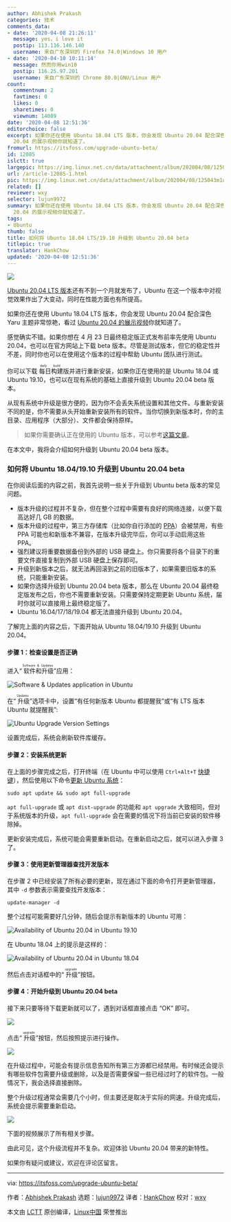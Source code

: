 ```yaml
---
author: Abhishek Prakash
categories: 技术
comments_data:
- date: '2020-04-08 21:26:11'
  message: yes，i love it
  postip: 113.116.146.140
  username: 来自广东深圳的 Firefox 74.0|Windows 10 用户
- date: '2020-04-10 10:11:14'
  message: 然而你用win10
  postip: 116.25.97.201
  username: 来自广东深圳的 Chrome 80.0|GNU/Linux 用户
count:
  commentnum: 2
  favtimes: 0
  likes: 0
  sharetimes: 0
  viewnum: 14089
date: '2020-04-08 12:51:36'
editorchoice: false
excerpt: 如果你还在使用 Ubuntu 18.04 LTS 版本，你会发现 Ubuntu 20.04 配合深色 Yaru 主题非常惊艳，看过 Ubuntu
  20.04 的展示视频你就知道了。
fromurl: https://itsfoss.com/upgrade-ubuntu-beta/
id: 12085
islctt: true
largepic: https://img.linux.net.cn/data/attachment/album/202004/08/125043m1qyy7gzvkjazx41.jpg
url: /article-12085-1.html
pic: https://img.linux.net.cn/data/attachment/album/202004/08/125043m1qyy7gzvkjazx41.jpg.thumb.jpg
related: []
reviewer: wxy
selector: lujun9972
summary: 如果你还在使用 Ubuntu 18.04 LTS 版本，你会发现 Ubuntu 20.04 配合深色 Yaru 主题非常惊艳，看过 Ubuntu
  20.04 的展示视频你就知道了。
tags:
- Ubuntu
thumb: false
title: 如何将 Ubuntu 18.04 LTS/19.10 升级到 Ubuntu 20.04 beta
titlepic: true
translator: HankChow
updated: '2020-04-08 12:51:36'
---
```


![](/data/attachment/album/202004/08/125043m1qyy7gzvkjazx41.jpg)


[Ubuntu 20.04 LTS 版本](https://itsfoss.com/ubuntu-20-04-release-features/)还有不到一个月就发布了，Ubuntu 在这一个版本中对视觉效果作出了大变动，同时在性能方面也有所提高。


如果你还在使用 Ubuntu 18.04 LTS 版本，你会发现 Ubuntu 20.04 配合深色 Yaru 主题非常惊艳，看过 [Ubuntu 20.04 的展示视频](https://www.youtube.com/watch?v=9u5B0njRgOw)你就知道了。






感觉确实不错。如果你想在 4 月 23 日最终稳定版正式发布前率先使用 Ubuntu 20.04，也可以在官方网站上下载 beta 版本。尽管是测试版本，但它的稳定性并不差，同时你也可以在使用这个版本的过程中帮助 Ubuntu 团队进行测试。


你可以下载<ruby> 每日构建 <rt>  daily build </rt></ruby>版并进行重新安装，如果你正在使用的是 Ubuntu 18.04 或 Ubuntu 19.10，也可以在现有系统的基础上直接升级到 Ubuntu 20.04 beta 版本。


从现有系统中升级是很方便的，因为你不会丢失系统设置和其他文件。与重新安装不同的是，你不需要从头开始重新安装所有的软件。当你切换到新版本时，你的主目录、应用程序（大部分）、文件都会保持原样。



> 
> 如果你需要确认正在使用的 Ubuntu 版本，可以参考[这篇文章](/article-9872-1.html)。
> 
> 
> 


在本文中，我将会介绍如何升级到 Ubuntu 20.04 beta 版本。


### 如何将 Ubuntu 18.04/19.10 升级到 Ubuntu 20.04 beta


在你阅读后面的内容之前，我首先说明一些关于升级到 Ubuntu beta 版本的常见问题。


* 版本升级的过程并不复杂，但在整个过程中需要有良好的网络连接，以便下载高达好几 GB 的数据。
* 版本升级的过程中，第三方存储库（比如你自行添加的 [PPA](https://itsfoss.com/ppa-guide/)）会被禁用，有些 PPA 可能也和新版本不兼容，在版本升级完毕后，你可以手动启用这些 PPA。
* 强烈建议将重要数据备份到外部的 USB 硬盘上。你只需要将各个目录下的重要文件直接复制到外部 USB 硬盘上保存即可。
* 升级到新版本之后，就无法再回滚到之前的旧版本了，如果需要旧版本的系统，只能重新安装。
* 如果你选择升级到 Ubuntu 20.04 beta 版本，那么在 Ubuntu 20.04 最终稳定版发布之后，你也不需要重新安装。只需要保持定期更新 Ubuntu 系统，届时你就可以直接用上最终稳定版了。
* Ubuntu 16.04/17/18/19.04 都无法直接升级到 Ubuntu 20.04。


了解完上面的内容之后，下面开始从 Ubuntu 18.04/19.10 升级到 Ubuntu 20.04。


#### 步骤 1：检查设置是否正确


进入“<ruby> 软件和升级 <rt>  Software &amp; Updates </rt></ruby>”应用：


![Software & Updates application in Ubuntu](/data/attachment/album/202004/08/125139zzymex7udqppurdp.jpg)


在“<ruby> 升级 <rt>  Updates </rt></ruby>”选项卡中，设置“有任何新版本 Ubuntu 都提醒我”或“有 LTS 版本 Ubuntu 就提醒我”:


![Ubuntu Upgrade Version Settings](/data/attachment/album/202004/08/125141v5fv11kv3xksgc21.jpg)


设置完成后，系统会刷新软件库缓存。


#### 步骤 2：安装系统更新


在上面的步骤完成之后，打开终端（在 Ubuntu 中可以使用 `Ctrl+Alt+T` [快捷键](https://itsfoss.com/ubuntu-shortcuts/)），然后使用以下命令[更新 Ubuntu 系统](https://itsfoss.com/update-ubuntu/)：



```
sudo apt update && sudo apt full-upgrade
```

`apt full-upgrade` 或 `apt dist-upgrade` 的功能和 `apt upgrade` 大致相同，但对于系统版本的升级，`apt full-upgrade` 会在需要的情况下将当前已安装的软件移除掉。


更新安装完成后，系统可能会需要重新启动。在重新启动之后，就可以进入步骤 3 了。


#### 步骤 3：使用更新管理器查找开发版本


在步骤 2 中已经安装了所有必要的更新，现在通过下面的命令打开更新管理器，其中 `-d` 参数表示需要查找开发版本：



```
update-manager -d
```

整个过程可能需要好几分钟，随后会提示有新版本的 Ubuntu 可用：


![Availability of Ubuntu 20.04 in Ubuntu 19.10](/data/attachment/album/202004/08/125142kqq6zunpm3gl543m.jpg)


在 Ubuntu 18.04 上的提示是这样的：


![Availability of Ubuntu 20.04 in Ubuntu 18.04](/data/attachment/album/202004/08/125144hvo30or0nno3vltf.jpg)


然后点击对话框中的“<ruby> 升级 <rt>  upgrade </rt></ruby>”按钮。


#### 步骤 4：开始升级到 Ubuntu 20.04 beta


接下来只要等待下载更新就可以了，遇到对话框直接点击 “OK” 即可。


![](/data/attachment/album/202004/08/125144kd4ydyy9elex78pl.jpg)


点击“<ruby> 升级 <rt>  upgrade </rt></ruby>”按钮，然后按照提示进行操作。


![](/data/attachment/album/202004/08/125145yhjn5pwnwdohjmj5.jpg)


在升级过程中，可能会有提示信息告知所有第三方源都已经禁用。有时候还会提示有哪些软件包需要升级或删除，以及是否需要保留一些已经过时了的软件包。一般情况下，我会选择直接删除。


整个升级过程通常会需要几个小时，但主要还是取决于实际的网速。升级完成后，系统会提示需要重新启动。


![](/data/attachment/album/202004/08/125146osiqcddwsmltzdih.jpg)


下面的视频展示了所有相关步骤。






由此可见，这个升级流程并不复杂。欢迎体验 Ubuntu 20.04 带来的新特性。


如果你有疑问或建议，欢迎在评论区留言。




---


via: <https://itsfoss.com/upgrade-ubuntu-beta/>


作者：[Abhishek Prakash](https://itsfoss.com/author/abhishek/) 选题：[lujun9972](https://github.com/lujun9972) 译者：[HankChow](https://github.com/HankChow) 校对：[wxy](https://github.com/wxy)


本文由 [LCTT](https://github.com/LCTT/TranslateProject) 原创编译，[Linux中国](https://linux.cn/) 荣誉推出